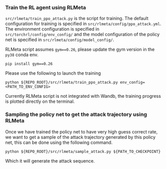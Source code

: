 ### Train the RL agent using RLMeta

```src/rlmeta/train_ppo_attack.py``` is the script for training. The default configuration for training is specified in ```src/rlmeta/config/ppo_attack.yml```. The environment configuration is specified in ```src/torchrl/config/env_config/``` and the model configuration of the policy net is specified in 
```src/rlmeta/config/model_config/```.

RLMeta script assumes ```gym==0.26```, please update the gym version in the ```py38``` conda env.

```
pip install gym==0.26
```

Please use the following to launch the training

```
python ${REPO_ROOT}/src/rlmeta/train_ppo_attack.py env_config=<PATH_TO_ENV_CONFIG>
```

Currently RLMeta script is not integrated with Wandb, the training progress is plotted directly on the terminal.

### Sampling the policy net to get the attack trajectory using RLMeta

Once we have trained the policy net to have very high guess correct rate, we want to get a sample of the attack trajectory generated by this policy net, this can be done using the following command.

```
python ${REPO_ROOT}/src/rlmeta/sample_attack.py ${PATH_TO_CHECKPOINT}
```
Which it will generate the attack sequence.

